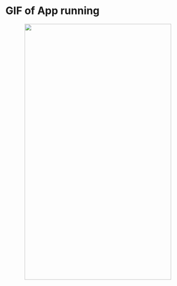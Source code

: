 # GIF of App running 

<div align="center">
<img src="https://user-images.githubusercontent.com/95677248/168959309-1cefeccd-cd39-4218-a24f-3733e9553581.gif" height="700px" width="400px" />
</div>
